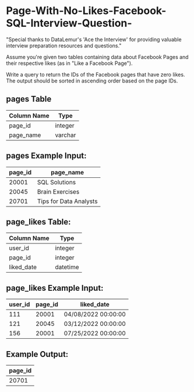 # Page-With-No-Likes-Facebook-SQL-Interview-Question-
"Special thanks to DataLemur's 'Ace the Interview' for providing valuable interview preparation resources and questions."

Assume you're given two tables containing data about Facebook Pages and their respective likes (as in "Like a Facebook Page").

Write a query to return the IDs of the Facebook pages that have zero likes. The output should be sorted in ascending order based on the page IDs.
<br>
## pages Table

| Column Name | Type      |
|-------------|-----------|
| page_id     | integer   |
| page_name   | varchar   |


## pages Example Input:


| page_id | page_name          |
|---------|--------------------|
| 20001   | SQL Solutions      |
| 20045   | Brain Exercises    |
| 20701   | Tips for Data Analysts |

## page_likes Table:

| Column Name | Type     |
|-------------|----------|
| user_id     | integer  |
| page_id     | integer  |
| liked_date  | datetime |

## page_likes Example Input:

| user_id | page_id | liked_date           |
|---------|---------|----------------------|
| 111     | 20001   | 04/08/2022 00:00:00 |
| 121     | 20045   | 03/12/2022 00:00:00 |
| 156     | 20001   | 07/25/2022 00:00:00 |

## Example Output:
| page_id |
|---------|
| 20701   |





